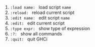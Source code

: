1. `:load name: ` load script `name`
2. `:reload: ` reload current script
3. `:edit name: ` edit script `name`
4. `:edit: ` edit current script
5. `:type expr: ` show type of expression
6. `:?: ` show all commands
7. `:quit: ` quit GHCi
